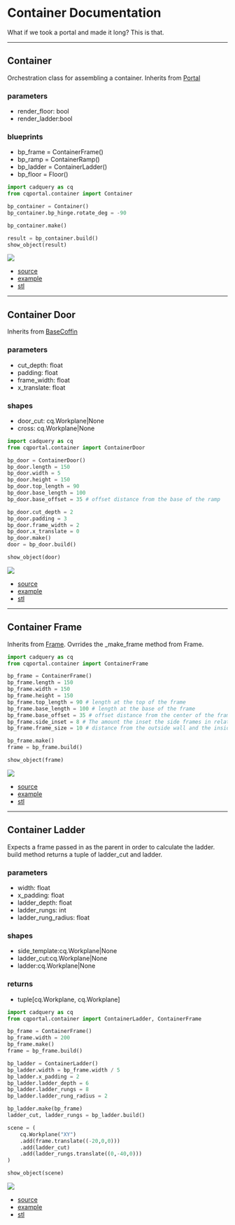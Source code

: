 # Container Documentation

What if we took a portal and made it long? This is that.

---
## Container

Orchestration class for assembling a container. Inherits from [Portal](./portal.md#portal)

### parameters
* render_floor: bool
* render_ladder:bool

### blueprints
* bp_frame = ContainerFrame()
* bp_ramp = ContainerRamp()
* bp_ladder = ContainerLadder()
* bp_floor = Floor()

```python
import cadquery as cq
from cqportal.container import Container

bp_container = Container()
bp_container.bp_hinge.rotate_deg = -90

bp_container.make()

result = bp_container.build()
show_object(result)
```

![](image/container/35.png)

* [source](../src/cqportal/container/Container.py)
* [example](../example/container/container.py)
* [stl](../stl/container.stl)

---
## Container Door

Inherits from [BaseCoffin](./portal.md#basecoffin)

### parameters
* cut_depth: float
* padding: float
* frame_width: float
* x_translate: float

### shapes
* door_cut: cq.Workplane|None
* cross: cq.Workplane|None

```python
import cadquery as cq
from cqportal.container import ContainerDoor

bp_door = ContainerDoor()
bp_door.length = 150
bp_door.width = 5
bp_door.height = 150
bp_door.top_length = 90
bp_door.base_length = 100
bp_door.base_offset = 35 # offset distance from the base of the ramp

bp_door.cut_depth = 2
bp_door.padding = 3
bp_door.frame_width = 2
bp_door.x_translate = 0
bp_door.make()
door = bp_door.build()

show_object(door)
```

![](image/container/36.png)

* [source](../src/cqportal/container/ContainerDoor.py)
* [example](../example/container/containerDoor.py)
* [stl](../stl/container_door.stl)

---

## Container Frame

Inherits from [Frame](./portal.md#frame). 
Ovrrides the _make_frame method from Frame.

```python
import cadquery as cq
from cqportal.container import ContainerFrame

bp_frame = ContainerFrame()
bp_frame.length = 150
bp_frame.width = 150
bp_frame.height = 150
bp_frame.top_length = 90 # length at the top of the frame
bp_frame.base_length = 100 # length at the base of the frame
bp_frame.base_offset = 35 # offset distance from the center of the frame
bp_frame.side_inset = 8 # The amount the inset the side frames in relation to the center.
bp_frame.frame_size = 10 # distance from the outside wall and the inside wall.

bp_frame.make()
frame = bp_frame.build()

show_object(frame)
```

![](image/container/37.png)

* [source](../src/cqportal/container/ContainerFrame.py)
* [example](../example/container/container_frame.py)
* [stl](../stl/container_frame.stl)

---

## Container Ladder

Expects a frame passed in as the parent in order to calculate the ladder. build method returns a tuple of ladder_cut and ladder.

### parameters
* width: float
* x_padding: float
* ladder_depth: float
* ladder_rungs: int
* ladder_rung_radius: float

### shapes
* side_template:cq.Workplane|None
* ladder_cut:cq.Workplane|None
* ladder:cq.Workplane|None

### returns
* tuple[cq.Workplane, cq.Workplane]

```python
import cadquery as cq 
from cqportal.container import ContainerLadder, ContainerFrame

bp_frame = ContainerFrame()
bp_frame.width = 200
bp_frame.make()
frame = bp_frame.build()

bp_ladder = ContainerLadder()
bp_ladder.width = bp_frame.width / 5
bp_ladder.x_padding = 2
bp_ladder.ladder_depth = 6
bp_ladder.ladder_rungs = 8
bp_ladder.ladder_rung_radius = 2

bp_ladder.make(bp_frame)
ladder_cut, ladder_rungs = bp_ladder.build()

scene = (
    cq.Workplane("XY")
    .add(frame.translate((-20,0,0)))
    .add(ladder_cut)
    .add(ladder_rungs.translate((0,-40,0)))
)

show_object(scene)
```

![](image/container/38.png)

* [source](../src/cqportal/container/ContainerLadder.py)
* [example](../example/container/container_ladder.py)
* [stl](../stl/container_ladder_exploded.stl)
